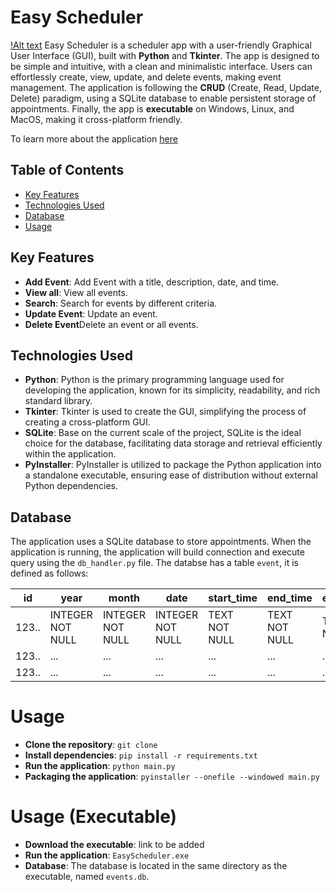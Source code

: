 # Easy Scheduler
[!Alt text](media/easy-scheduler.png)
Easy Scheduler is a scheduler app with a user-friendly Graphical User Interface (GUI), built with **Python** and **Tkinter**. The app is designed to be simple and intuitive, with a clean and minimalistic interface. Users can effortlessly create, view, update, and delete events, making event management. The application is following the **CRUD** (Create, Read, Update, Delete) paradigm, using a SQLite database to enable persistent storage of appointments. Finally, the app is **executable** on Windows, Linux, and MacOS, making it cross-platform friendly.

To learn more about the application [here](https://www.huiruyang.works/projects/curd-easy-scheduler)

## Table of Contents
- [Key Features](#key-features)
- [Technologies Used](#technologies-used)
- [Database](#database)
- [Usage](#usage)

## Key Features
- **Add Event**: Add Event with a title, description, date, and time.
- **View all**: View all events.
- **Search**: Search for events by different criteria.
- **Update Event**: Update an event.
- **Delete Event**Delete an event or all events.

## Technologies Used
- **Python**: Python is the primary programming language used for developing the application, known for its simplicity, readability, and rich standard library.
- **Tkinter**: Tkinter is used to create the GUI, simplifying the process of creating a cross-platform GUI.
- **SQLite**: Base on the current scale of the project, SQLite is the ideal choice for the database, facilitating data storage and retrieval efficiently within the application. 
- **PyInstaller**: PyInstaller is utilized to package the Python application into a standalone executable, ensuring ease of distribution without external Python dependencies.

## Database
The application uses a SQLite database to store appointments. When the application is running, the application will build connection and execute query using the `db_handler.py` file. The databse has a table `event`, it is defined as follows:

| id    | year             | month            | date             | start_time    | end_time      | event_detai   |
|-------|------------------|------------------|------------------|---------------|---------------|---------------|
| 123.. | INTEGER NOT NULL | INTEGER NOT NULL | INTEGER NOT NULL | TEXT NOT NULL | TEXT NOT NULL | TEXT NOT NULL |
| 123.. | ...              | ...              | ...              | ...           | ...           | ...           |
| 123.. | ...              | ...              | ...              | ...           | ...           | ...           |

# Usage
- **Clone the repository**: `git clone`
- **Install dependencies**: `pip install -r requirements.txt`
- **Run the application**: `python main.py`
- **Packaging the application**: `pyinstaller --onefile --windowed main.py`

# Usage (Executable)
- **Download the executable**: link to be added
- **Run the application**: `EasyScheduler.exe`
- **Database**: The database is located in the same directory as the executable, named `events.db`.